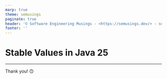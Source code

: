 ```yaml
---
marp: true
theme: semusings
paginate: true
header: '© Software Engineering Musings - <https://semusings.dev/> - subscribe us on :yt: 📺 at <https://youtube.com/@semusings> '
footer: ''
---
```


# Stable Values in Java 25

---

Thank you! 🙃
